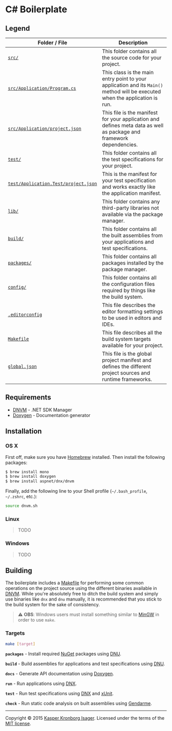 # C# Boilerplate

## Legend

Folder / File | Description
--- | ---
[`src/`](src) | This folder contains all the source code for your project.
[`src/Application/Program.cs`](src/Application/Program.cs) | This class is the main entry point to your application and its `Main()` method will be executed when the application is run.
[`src/Application/project.json`](src/Application/project.json) | This file is the manifest for your application and defines meta data as well as package and framework dependencies.
[`test/`](test) | This folder contains all the test specifications for your project.
[`test/Application.Test/project.json`](test/Application.Test/project.json) | This is the manifest for your test specification and works exactly like the application manifest.
[`lib/`](lib) | This folder contains any third-party libraries not available via the package manager.
[`build/`](build) | This folder contains all the built assemblies from your applications and test specifications.
[`packages/`](packages) | This folder contains all packages installed by the package manager.
[`config/`](config) | This folder contains all the configuration files required by things like the build system.
[`.editorconfig`](.editorconfig) | This file describes the editor formatting settings to be used in editors and IDEs.
[`Makefile`](Makefile) | This file describes all the build system targets available for your project.
[`global.json`](global.json) | This file is the global project manifest and defines the different project sources and runtime frameworks.

## Requirements

- [DNVM](https://github.com/aspnet/dnvm) - .NET SDK Manager
- [Doxygen](http://www.stack.nl/~dimitri/doxygen/) - Documentation generator

## Installation

### OS X

First off, make sure you have [Homebrew](http://brew.sh/) installed. Then install the following packages:

```sh
$ brew install mono
$ brew install doxygen
$ brew install aspnet/dnx/dnvm
```

Finally, add the following line to your Shell profile (`~/.bash_profile`, `~/.zshrc`, etc.):

```sh
source dnvm.sh
```

### Linux

> TODO

### Windows

> TODO

## Building

The boilerplate includes a [Makefile](Makefile) for performing some common operations on the project source using the different binaries available in [DNVM](https://github.com/aspnet/dnvm). While you're absolutely free to ditch the build system and simply use binaries like `dnx` and `dnu` manually, it is recommended that you stick to the build system for the sake of consistency.

> :warning: __OBS__: Windows users must install something similar to [MinGW](http://www.mingw.org/) in order to use `make`.

### Targets

```sh
make [target]
```

__`packages`__ - Install required [NuGet](https://www.nuget.org/) packages using [DNU](https://github.com/aspnet/Home/wiki/DNX-utility).

__`build`__ - Build assemblies for applications and test specifications using [DNU](https://github.com/aspnet/Home/wiki/DNX-utility).

__`docs`__ - Generate API documentation using [Doxygen](http://www.stack.nl/~dimitri/doxygen/).

__`run`__ - Run applications using [DNX](https://github.com/aspnet/dnx).

__`test`__ - Run test specifications using [DNX](https://github.com/aspnet/dnx) and [xUnit](http://xunit.github.io/).

__`check`__ - Run static code analysis on built assemblies using [Gendarme](http://www.mono-project.com/docs/tools+libraries/tools/gendarme/).

---

Copyright &copy; 2015 [Kasper Kronborg Isager](https://github.com/kasperisager). Licensed under the terms of the [MIT license](LICENSE.md).
